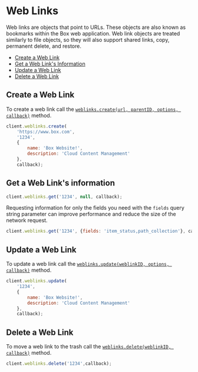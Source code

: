 Web Links
=========

Web links are objects that point to URLs. These objects are also known as bookmarks within the Box web application.
Web link objects are treated similarly to file objects, so they will also support shared links, copy, permanent delete,
and restore.

* [Create a Web Link](#create-a-web-link)
* [Get a Web Link's Information](#get-a-web-links-information)
* [Update a Web Link](#update-a-web-link)
* [Delete a Web Link](#delete-a-web-link)

Create a Web Link
-----------------

To create a web link call the [`weblinks.create(url, parentID, options, callback)`](http://opensource.box.com/box-node-sdk/Weblinks.html#create)
method.

```js
client.weblinks.create(
	'https://www.box.com',
	'1234',
	{
		name: 'Box Website!',
		description: 'Cloud Content Management'
	},
	callback);
```

Get a Web Link's information
----------------------------

```js
client.weblinks.get('1234', null, callback);
```

Requesting information for only the fields you need with the `fields` query
string parameter can improve performance and reduce the size of the network
request.

```js
client.weblinks.get('1234', {fields: 'item_status,path_collection'}, callback);
```

Update a Web Link
-----------------

To update a web link call the [`weblinks.update(weblinkID, options, callback)`](http://opensource.box.com/box-node-sdk/Weblinks.html#update)
method.

```js
client.weblinks.update(
	'1234',
	{
		name: 'Box Website!',
		description: 'Cloud Content Management'
	},
	callback);
```

Delete a Web Link
-----------------

To move a web link to the trash call the [`weblinks.delete(weblinkID, callback)`](http://opensource.box.com/box-node-sdk/Weblinks.html#delete)
method.

```js
client.weblinks.delete('1234',callback);
```

